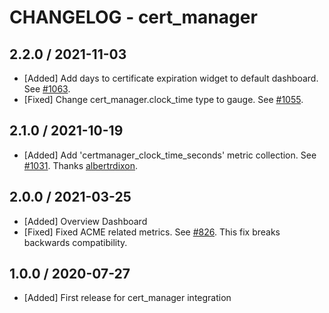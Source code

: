 # CHANGELOG - cert_manager

## 2.2.0 / 2021-11-03

* [Added] Add days to certificate expiration widget to default dashboard. See [#1063](https://github.com/DataDog/integrations-extras/pull/1063).
* [Fixed] Change cert_manager.clock_time type to gauge. See [#1055](https://github.com/DataDog/integrations-extras/pull/1055).

## 2.1.0 / 2021-10-19

* [Added] Add 'certmanager_clock_time_seconds' metric collection. See [#1031](https://github.com/DataDog/integrations-extras/pull/1031). Thanks [albertrdixon](https://github.com/albertrdixon).

## 2.0.0 / 2021-03-25

* [Added] Overview Dashboard
* [Fixed] Fixed ACME related metrics. See [#826](https://github.com/DataDog/integrations-extras/pull/826). This fix breaks backwards compatibility.

## 1.0.0 / 2020-07-27

* [Added] First release for cert_manager integration
